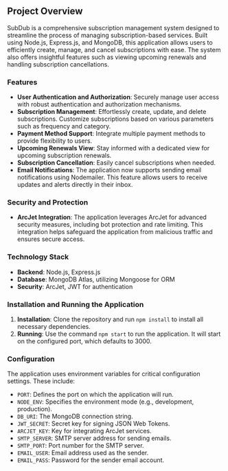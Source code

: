 
## Project Overview

SubDub is a comprehensive subscription management system designed to streamline the process of managing subscription-based services. Built using Node.js, Express.js, and MongoDB, this application allows users to efficiently create, manage, and cancel subscriptions with ease. The system also offers insightful features such as viewing upcoming renewals and handling subscription cancellations.

### Features

- **User Authentication and Authorization**: Securely manage user access with robust authentication and authorization mechanisms.
- **Subscription Management**: Effortlessly create, update, and delete subscriptions. Customize subscriptions based on various parameters such as frequency and category.
- **Payment Method Support**: Integrate multiple payment methods to provide flexibility to users.
- **Upcoming Renewals View**: Stay informed with a dedicated view for upcoming subscription renewals.
- **Subscription Cancellation**: Easily cancel subscriptions when needed.
- **Email Notifications**: The application now supports sending email notifications using Nodemailer. This feature allows users to receive updates and alerts directly in their inbox.

### Security and Protection

- **ArcJet Integration**: The application leverages ArcJet for advanced security measures, including bot protection and rate limiting. This integration helps safeguard the application from malicious traffic and ensures secure access.

### Technology Stack

- **Backend**: Node.js, Express.js
- **Database**: MongoDB Atlas, utilizing Mongoose for ORM
- **Security**: ArcJet, JWT for authentication

### Installation and Running the Application

1. **Installation**: Clone the repository and run `npm install` to install all necessary dependencies.
2. **Running**: Use the command `npm start` to run the application. It will start on the configured port, which defaults to 3000.

### Configuration

The application uses environment variables for critical configuration settings. These include:

- `PORT`: Defines the port on which the application will run.
- `NODE_ENV`: Specifies the environment mode (e.g., development, production).
- `DB_URI`: The MongoDB connection string.
- `JWT_SECRET`: Secret key for signing JSON Web Tokens.
- `ARCJET_KEY`: Key for integrating ArcJet services.
- `SMTP_SERVER`: SMTP server address for sending emails.
- `SMTP_PORT`: Port number for the SMTP server.
- `EMAIL_USER`: Email address used as the sender.
- `EMAIL_PASS`: Password for the sender email account.
